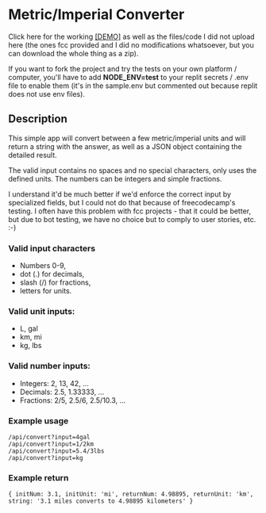 # Metric/Imperial Converter

Click here for the working [[DEMO]](https://replit.com/@d-0-t/MetricImperial-Converter) as well as the files/code I did not upload here (the ones fcc provided and I did no modifications whatsoever, but you can download the whole thing as a zip).

If you want to fork the project and try the tests on your own platform / computer, you'll have to add **NODE_ENV=test** to your replit secrets / .env file to enable them (it's in the sample.env but commented out because replit does not use env files).

## Description

This simple app will convert between a few metric/imperial units and will return a string with the answer, as well as a JSON object containing the detailed result.

The valid input contains no spaces and no special characters, only uses the defined units. The numbers can be integers and simple fractions.

I understand it'd be much better if we'd enforce the correct input by specialized fields, but I could not do that because of freecodecamp's testing. I often have this problem with fcc projects - that it could be better, but due to bot testing, we have no choice but to comply to user stories, etc. :-)

### Valid input characters
- Numbers 0-9,
- dot (.) for decimals,
- slash (/) for fractions,
- letters for units.

### Valid unit inputs:
- L, gal
- km, mi
- kg, lbs

### Valid number inputs:
- Integers: 2, 13, 42, ...
- Decimals: 2.5, 1.33333, ...
- Fractions: 2/5, 2.5/6, 2.5/10.3, ...

### Example usage
    /api/convert?input=4gal
    /api/convert?input=1/2km
    /api/convert?input=5.4/3lbs
    /api/convert?input=kg
    
### Example return
    { initNum: 3.1, initUnit: 'mi', returnNum: 4.98895, returnUnit: 'km', string: '3.1 miles converts to 4.98895 kilometers' }
